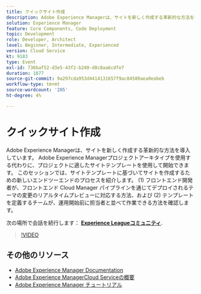 ```yaml
---
title: クイックサイト作成
description: Adobe Experience Managerは、サイトを新しく作成する革新的な方法を導入しています。 Adobe Experience Managerプロジェクトアーキタイプを使用する代わりに、プロジェクトに適したサイトテンプレートを使用して開始できます。 このセッションでは、サイトテンプレートに基づいてサイトを作成するための新しいエンドツーエンドのプロセスを紹介します。 (1) フロントエンド開発者が、フロントエンド Cloud Manager パイプラインを通じてデプロイされるテーマの変更のリアルタイムプレビューに対応する方法、および (2) テンプレートを定義するチームが、運用開始前に担当者と並べて作業できる方法を確認します。
solution: Experience Manager
feature: Core Components, Code Deployment
topic: Development
role: Developer, Architect
level: Beginner, Intermediate, Experienced
version: Cloud Service
kt: 9183
type: Event
exl-id: 736baf52-d3e5-43f2-b240-d8c8aa6cdfe7
duration: 1877
source-git-commit: 9a297cda953d4414131657f9ac84580aea0eabeb
workflow-type: tm+mt
source-wordcount: '205'
ht-degree: 4%

---
```


# クイックサイト作成

Adobe Experience Managerは、サイトを新しく作成する革新的な方法を導入しています。 Adobe Experience Managerプロジェクトアーキタイプを使用する代わりに、プロジェクトに適したサイトテンプレートを使用して開始できます。 このセッションでは、サイトテンプレートに基づいてサイトを作成するための新しいエンドツーエンドのプロセスを紹介します。 (1) フロントエンド開発者が、フロントエンド Cloud Manager パイプラインを通じてデプロイされるテーマの変更のリアルタイムプレビューに対応する方法、および (2) テンプレートを定義するチームが、運用開始前に担当者と並べて作業できる方法を確認します。

次の場所で会話を続行します： **[Experience Leagueコミュニティ](https://adobe.ly/2Y4sJMf)**.

>[!VIDEO](https://video.tv.adobe.com/v/337721/?quality=12&learn=on&hidetitle=true)

## その他のリソース

- [Adobe Experience Manager Documentation](https://experienceleague.adobe.com/docs/experience-manager-cloud-service.html?lang=ja)
- [Adobe Experience ManagerCloud Serviceの概要](https://experienceleague.adobe.com/docs/experience-manager-cloud-service/overview/home.html?lang=ja)
- [Adobe Experience Manager チュートリアル](https://experienceleague.adobe.com/docs/experience-manager-tutorials.html?lang=ja)
